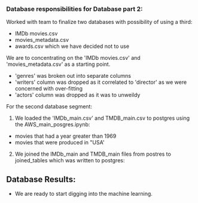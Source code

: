### Database responsibilities for Database part 2:

Worked with team to finalize two databases with possibility of using a third:
- IMDb movies.csv
- movies_metadata.csv
- awards.csv which we have decided not to use

We are to concentrating on the 'IMDb movies.csv' and 'movies_metadata.csv' as a starting point.
- 'genres' was broken out into separate columns
- 'writers' column was dropped as it correlated to 'director' as we were concerned with over-fitting
- 'actors' column was dropped as it was to unweildy 


For the second database segment:  

1) We loaded the 'IMDb_main.csv' and TMDB_main.csv to postgres using the AWS_main_posgres.ipynb:
- movies that had a year greater than 1969
- movies that were produced in "USA'

2) We joined the IMDb_main and TMDB_main files from postres to joined_tables which was written to postgres:

## Database Results:
- We are ready to start digging into the machine learning.